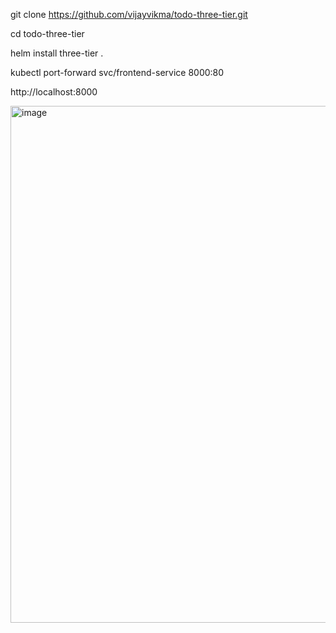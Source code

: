 git clone https://github.com/vijayvikma/todo-three-tier.git

cd todo-three-tier

helm install three-tier .

kubectl port-forward svc/frontend-service 8000:80 

http://localhost:8000


<img width="827" alt="image" src="https://github.com/user-attachments/assets/f08eebd8-4924-451d-be8f-1cc66339ebfe">
